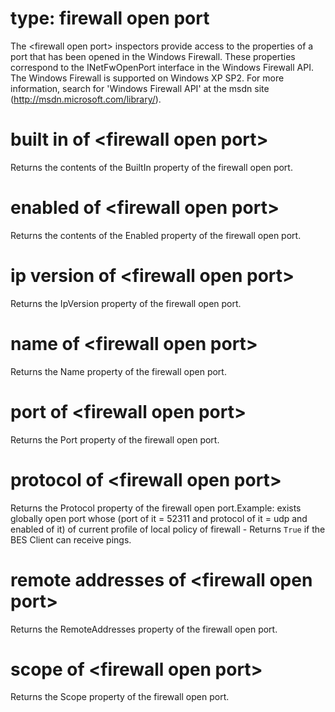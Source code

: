 # type: firewall open port

The &lt;firewall open port&gt; inspectors provide access to the properties of a port that has been opened in the Windows Firewall. These properties correspond to the INetFwOpenPort interface in the Windows Firewall API. The Windows Firewall is supported on Windows XP SP2. For more information, search for &#39;Windows Firewall API&#39; at the msdn site (http://msdn.microsoft.com/library/).

# built in of &lt;firewall open port&gt;

Returns the contents of the BuiltIn property of the firewall open port.

# enabled of &lt;firewall open port&gt;

Returns the contents of the Enabled property of the firewall open port.

# ip version of &lt;firewall open port&gt;

Returns the IpVersion property of the firewall open port.

# name of &lt;firewall open port&gt;

Returns the Name property of the firewall open port.

# port of &lt;firewall open port&gt;

Returns the Port property of the firewall open port.

# protocol of &lt;firewall open port&gt;

Returns the Protocol property of the firewall open port.Example: exists globally open port whose (port of it = 52311 and protocol of it = udp and enabled of it) of current profile of local policy of firewall - Returns `True` if the BES Client can receive pings.

# remote addresses of &lt;firewall open port&gt;

Returns the RemoteAddresses property of the firewall open port.

# scope of &lt;firewall open port&gt;

Returns the Scope property of the firewall open port.
